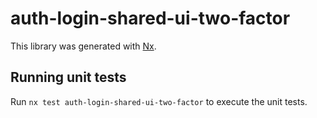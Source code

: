 # auth-login-shared-ui-two-factor

This library was generated with [Nx](https://nx.dev).

## Running unit tests

Run `nx test auth-login-shared-ui-two-factor` to execute the unit tests.
